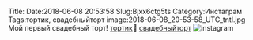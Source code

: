 Title:
Date:2018-06-08 20:53:58
Slug:Bjxx6ctg5ts
Category:Инстаграм
Tags:тортик, свадебныйторт
image:2018-06-08_20-53-58_UTC_tntl.jpg
Мой первый свадебный торт! [тортик]({tag}тортик)🎂 [свадебныйторт]({tag}свадебныйторт)
![instagram]({attach}images/2018-06-08_20-53-58_UTC.jpg)
